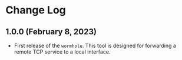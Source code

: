 # Change Log

## 1.0.0 (February 8, 2023)

- First release of the `wormhole`. This tool is designed for forwarding a remote TCP service to a local interface.
